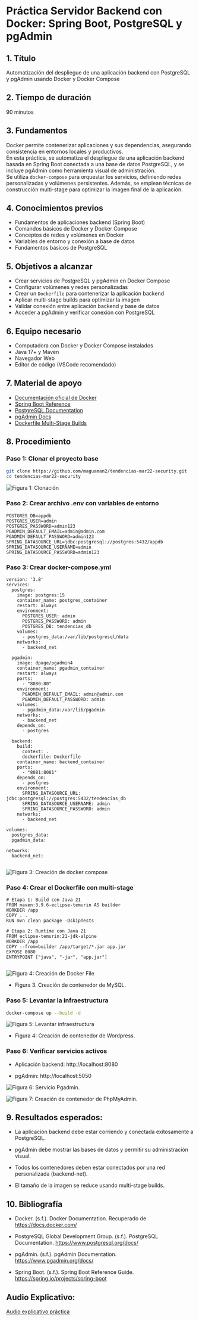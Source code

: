 # Práctica Servidor Backend con Docker: Spring Boot, PostgreSQL y pgAdmin

## 1. Título  
Automatización del despliegue de una aplicación backend con PostgreSQL y pgAdmin usando Docker y Docker Compose

## 2. Tiempo de duración  
90 minutos

## 3. Fundamentos  

Docker permite contenerizar aplicaciones y sus dependencias, asegurando consistencia en entornos locales y productivos.  
En esta práctica, se automatiza el despliegue de una aplicación backend basada en Spring Boot conectada a una base de datos PostgreSQL, y se incluye pgAdmin como herramienta visual de administración.  
Se utiliza `docker-compose` para orquestar los servicios, definiendo redes personalizadas y volúmenes persistentes. Además, se emplean técnicas de construcción multi-stage para optimizar la imagen final de la aplicación.

## 4. Conocimientos previos  

- Fundamentos de aplicaciones backend (Spring Boot)
- Comandos básicos de Docker y Docker Compose
- Conceptos de redes y volúmenes en Docker
- Variables de entorno y conexión a base de datos
- Fundamentos básicos de PostgreSQL

## 5. Objetivos a alcanzar  

- Crear servicios de PostgreSQL y pgAdmin en Docker Compose
- Configurar volúmenes y redes personalizadas
- Crear un `Dockerfile` para contenerizar la aplicación backend
- Aplicar multi-stage builds para optimizar la imagen
- Validar conexión entre aplicación backend y base de datos
- Acceder a pgAdmin y verificar conexión con PostgreSQL

## 6. Equipo necesario  

- Computadora con Docker y Docker Compose instalados
- Java 17+ y Maven
- Navegador Web
- Editor de código (VSCode recomendado)

## 7. Material de apoyo  

- [Documentación oficial de Docker](https://docs.docker.com/)
- [Spring Boot Reference](https://spring.io/projects/spring-boot)
- [PostgreSQL Documentation](https://www.postgresql.org/docs/)
- [pgAdmin Docs](https://www.pgadmin.org/docs/)
- [Dockerfile Multi-Stage Builds](https://docs.docker.com/build/building/multi-stage/)

## 8. Procedimiento  

### Paso 1: Clonar el proyecto base  

```bash
git clone https://github.com/maguaman2/tendencias-mar22-security.git
cd tendencias-mar22-security
```
![Figura 1: Clonación](src/Captura%20desde%202025-06-06%2015-31-31.png)

### Paso 2: Crear archivo .env con variables de entorno

```
POSTGRES_DB=appdb
POSTGRES_USER=admin
POSTGRES_PASSWORD=admin123
PGADMIN_DEFAULT_EMAIL=admin@admin.com
PGADMIN_DEFAULT_PASSWORD=admin123
SPRING_DATASOURCE_URL=jdbc:postgresql://postgres:5432/appdb
SPRING_DATASOURCE_USERNAME=admin
SPRING_DATASOURCE_PASSWORD=admin123
```

### Paso 3: Crear docker-compose.yml
```
version: '3.8'
services:
  postgres:
    image: postgres:15
    container_name: postgres_container
    restart: always
    environment:
      POSTGRES_USER: admin
      POSTGRES_PASSWORD: admin
      POSTGRES_DB: tendencias_db
    volumes:
      - postgres_data:/var/lib/postgresql/data
    networks:
      - backend_net

  pgadmin:
    image: dpage/pgadmin4
    container_name: pgadmin_container
    restart: always
    ports:
      - "8080:80"
    environment:
      PGADMIN_DEFAULT_EMAIL: admin@admin.com
      PGADMIN_DEFAULT_PASSWORD: admin
    volumes:
      - pgadmin_data:/var/lib/pgadmin
    networks:
      - backend_net
    depends_on:
      - postgres

  backend:
    build:
      context: .
      dockerfile: Dockerfile
    container_name: backend_container
    ports:
      - "8081:8081"
    depends_on:
      - postgres
    environment:
      SPRING_DATASOURCE_URL: jdbc:postgresql://postgres:5432/tendencias_db
      SPRING_DATASOURCE_USERNAME: admin
      SPRING_DATASOURCE_PASSWORD: admin
    networks:
      - backend_net

volumes:
  postgres_data:
  pgadmin_data:

networks:
  backend_net:


```
![Figura 3: Creación de docker compose](src/Captura%20desde%202025-06-06%2017-39-34.png)

### Paso 4: Crear el Dockerfile con multi-stage

```
# Etapa 1: Build con Java 21
FROM maven:3.9.6-eclipse-temurin AS builder
WORKDIR /app
COPY . .
RUN mvn clean package -DskipTests

# Etapa 2: Runtime con Java 21
FROM eclipse-temurin:21-jdk-alpine
WORKDIR /app
COPY --from=builder /app/target/*.jar app.jar
EXPOSE 8080
ENTRYPOINT ["java", "-jar", "app.jar"]


```

![Figura 4: Creación de Docker File](src/image.png)

- Figura 3. Creación de contenedor de MySQL.


### Paso 5: Levantar la infraestructura

```bash
docker-compose up --build -d
```
![Figura 5: Levantar infraestructura](src/Captura%20desde%202025-06-06%2016-54-53.png)
- Figura 4: Creación de contenedor de Wordpress.


### Paso 6: Verificar servicios activos

- Aplicación backend: http://localhost:8080

- pgAdmin: http://localhost:5050

![Figura 6: Servicio Pgadmin.](src/Captura%20desde%202025-06-06%2017-30-25.png)

![Figura 7: Creación de contenedor de PhpMyAdmin.](src/Captura%20desde%202025-06-06%2017-30-06.png)

## 9. Resultados esperados:
    
- La aplicación backend debe estar corriendo y conectada exitosamente a PostgreSQL.

- pgAdmin debe mostrar las bases de datos y permitir su administración visual.

- Todos los contenedores deben estar conectados por una red personalizada (backend-net).

- El tamaño de la imagen se reduce usando multi-stage builds.


## 10. Bibliografía

- Docker. (s.f.). Docker Documentation. Recuperado de https://docs.docker.com/

- PostgreSQL Global Development Group. (s.f.). PostgreSQL Documentation. https://www.postgresql.org/docs/

- pgAdmin. (s.f.). pgAdmin Documentation. https://www.pgadmin.org/docs/

- Spring Boot. (s.f.). Spring Boot Reference Guide. https://spring.io/projects/spring-boot

## Audio Explicativo:

[Audio explicativo práctica](https://drive.google.com/drive/folders/1imICrHrX6uN5gulivvInKXK2-iDdeJVr)
